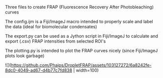 Three files to create FRAP (Fluorescence Recovery After Photobleaching) curves

The config.ijm is a Fiji/ImageJ macro intended to properly scale and label the data (ideal for biomolecular condensates)

The export.py can be used as a Jython script in Fiji/ImageJ to calculate and export (.csv) FRAP intensities from selected ROI's

The plotting.py is intended to plot the FRAP curves nicely (since Fiji/ImageJ plots look garbage)


![](https://github.com/Phaips/DropletFRAP/assets/103127272/6a8242fe-8dc0-4049-ad67-d4b77c7fd838 | width=100)
